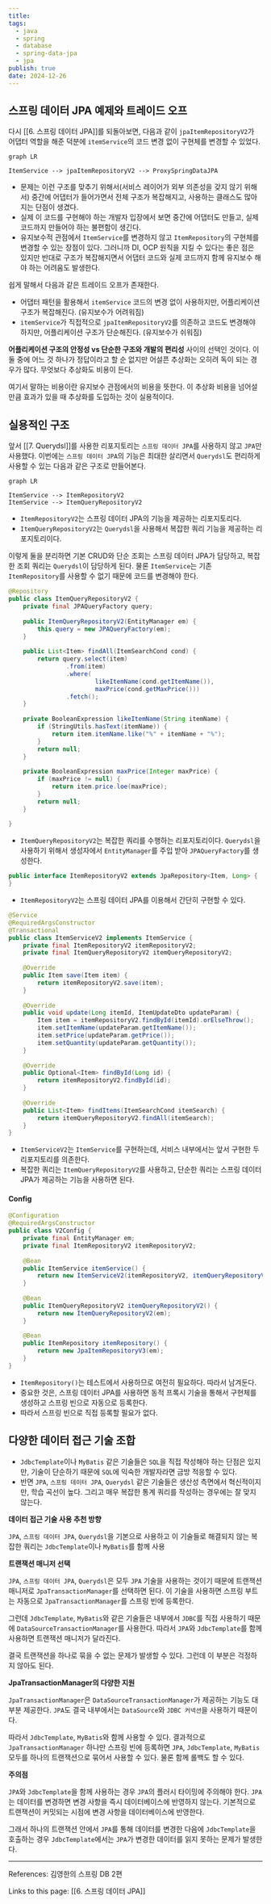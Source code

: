 ```yaml
---
title: 
tags:
  - java
  - spring
  - database
  - spring-data-jpa
  - jpa
publish: true
date: 2024-12-26
---
```

## 스프링 데이터 JPA 예제와 트레이드 오프

다시 [[6. 스프링 데이터 JPA]]를 되돌아보면, 다음과 같이 `jpaItemRepositoryV2`가 어댑터 역할을 해준 덕분에 `itemService`의 코드 변경 없이 구현체를 변경할 수 있었다.

```mermaid
graph LR

ItemService --> jpaItemRepositoryV2 --> ProxySpringDataJPA
```

- 문제는 이런 구조를 맞추기 위해서(서비스 레이어가 외부 의존성을 갖지  않기 위해서) 중간에 어댑터가 들어가면서 전체 구조가 복잡해지고, 사용하는 클래스도 많아지는 단점이 생겼다.
- 실제 이 코드를 구현해야 하는 개발자 입장에서 보면 중간에 어댑터도 만들고, 실제 코드까지 만들어야 하는 불편함이 생긴다.
- 유지보수적 관점에서 `ItemService`를 변경하지 않고 `ItemRepository`의 구현체를 변경할 수 있는 장점이 있다. 그러니까 DI, OCP 원칙을 지킬 수 있다는 좋은 점은 있지만 반대로 구조가 복잡해지면서 어댑터 코드와 실제 코드까지 함께 유지보수 해야 하는 어려움도 발생한다.

쉽게 말해서 다음과 같은 트레이드 오프가 존재한다.
- 어댑터 패턴을 활용해서 `itemService` 코드의 변경 없이 사용하지만, 어플리케이션 구조가 복잡해진다. (유지보수가 어려워짐)
- `itemService`가 직접적으로 `jpaItemRepositoryV2`를 의존하고 코드도 변경해야 하지만, 어플리케이션 구조가 단순해진다. (유지보수가 쉬워짐)

**어플리케이션 구조의 안정성 vs 단순한 구조와 개발의 편리성** 사이의 선택인 것이다. 이 둘 중에 어느 것 하나가 정답이라고 할 순 없지만 어설픈 추상화는 오히려 독이 되는 경우가 많다. 무엇보다 추상화도 비용이 든다.

여기서 말하는 비용이란 유지보수 관점에서의 비용을 뜻한다. 이 추상화 비용을 넘어설 만큼 효과가 있을 때 추상화를 도입하는 것이 실용적이다.

## 실용적인 구조
앞서 [[7. Querydsl]]를 사용한 리포지토리는 `스프링 데이터 JPA`를 사용하지 않고 `JPA`만 사용했다. 이번에는 `스프링 데이터 JPA`의 기능은 최대한 살리면서 `Querydsl`도 편리하게 사용할 수 있는 다음과 같은 구조로 만들어본다.

```mermaid
graph LR

ItemService --> ItemRepositoryV2
ItemService --> ItemQueryRepositoryV2
```
- `ItemRepositoryV2`는 스프링 데이터 JPA의 기능을 제공하는 리포지토리다.
- `ItemQueryRepositoryV2`는 `Querydsl`을 사용해서 복잡한 쿼리 기능을 제공하는 리포지토리이다.

이렇게 둘을 분리하면 기본 CRUD와 단순 조회는 스프링 데이터 JPA가 담당하고, 복잡한 조회 쿼리는 `Querydsl`이 담당하게 된다. 물론 `ItemService`는 기존 `ItemRepository`를 사용할 수 없기 때문에 코드를 변경해야 한다.

```java title="ItemQueryRepositoryV2.java"
@Repository  
public class ItemQueryRepositoryV2 {  
    private final JPAQueryFactory query;  
  
    public ItemQueryRepositoryV2(EntityManager em) {  
        this.query = new JPAQueryFactory(em);  
    }  
  
    public List<Item> findAll(ItemSearchCond cond) {  
        return query.select(item)  
                .from(item)  
                .where(  
                        likeItemName(cond.getItemName()),  
                        maxPrice(cond.getMaxPrice()))  
                .fetch();  
    }  
  
    private BooleanExpression likeItemName(String itemName) {  
        if (StringUtils.hasText(itemName)) {  
            return item.itemName.like("%" + itemName + "%");  
        }  
        return null;  
    }  
  
    private BooleanExpression maxPrice(Integer maxPrice) {  
        if (maxPrice != null) {  
            return item.price.loe(maxPrice);  
        }  
        return null;  
    }  
  
}
```

- `ItemQueryRepositoryV2`는 복잡한 쿼리를 수행하는 리포지토리이다. `Querydsl`을 사용하기 위해서 생성자에서 `EntityManager`를 주입 받아 `JPAQueryFactory`를 생성한다.

```java title="ItemRepositoryV2.java"
public interface ItemRepositoryV2 extends JpaRepository<Item, Long> {  
}
```

- `ItemRepositoryV2`는 스프링 데이터 JPA를 이용해서 간단히 구현할 수 있다.

```java title="ItemServiceV2.java"
@Service  
@RequiredArgsConstructor  
@Transactional  
public class ItemServiceV2 implements ItemService {  
    private final ItemRepositoryV2 itemRepositoryV2;  
    private final ItemQueryRepositoryV2 itemQueryRepositoryV2;  
  
    @Override  
    public Item save(Item item) {  
        return itemRepositoryV2.save(item);  
    }  
  
    @Override  
    public void update(Long itemId, ItemUpdateDto updateParam) {  
        Item item = itemRepositoryV2.findById(itemId).orElseThrow();  
        item.setItemName(updateParam.getItemName());  
        item.setPrice(updateParam.getPrice());  
        item.setQuantity(updateParam.getQuantity());  
    }  
  
    @Override  
    public Optional<Item> findById(Long id) {  
        return itemRepositoryV2.findById(id);  
    }  
  
    @Override  
    public List<Item> findItems(ItemSearchCond itemSearch) {  
        return itemQueryRepositoryV2.findAll(itemSearch);  
    }  
}
```

- `ItemServiceV2`는 `ItemService`를 구현하는데, 서비스 내부에서는 앞서 구현한 두 리포지토리를 의존한다.
- 복잡한 쿼리는 `ItemQueryRepositoryV2`를 사용하고, 단순한 쿼리는 스프링 데이터 JPA가 제공하는 기능을 사용하면 된다.

#### Config
```java
@Configuration  
@RequiredArgsConstructor  
public class V2Config {  
    private final EntityManager em;  
    private final ItemRepositoryV2 itemRepositoryV2;  
  
    @Bean  
    public ItemService itemService() {  
        return new ItemServiceV2(itemRepositoryV2, itemQueryRepositoryV2());  
    }  
  
    @Bean  
    public ItemQueryRepositoryV2 itemQueryRepositoryV2() {  
        return new ItemQueryRepositoryV2(em);  
    }  
  
    @Bean  
    public ItemRepository itemRepository() {  
        return new JpaItemRepositoryV3(em);  
    }  
}
```
- `ItemRepository()`는 테스트에서 사용하므로 여전히 필요하다. 따라서 남겨둔다.
- 중요한 것은, 스프링 데이터 JPA를 사용하면 동적 프록시 기술을 통해서 구현체를 생성하고 스프링 빈으로 자동으로 등록한다.
- 따라서 스프링 빈으로 직접 등록할 필요가 없다.

## 다양한 데이터 접근 기술 조합
- `JdbcTemplate`이나 `MyBatis` 같은 기술들은 `SQL`을 직접 작성해야 하는 단점은 있지만, 기술이 단순하기 때문에 `SQL`에 익숙한 개발자라면 금방 적응할 수 있다.
- 반면 `JPA`, `스프링 데이터 JPA`, `Querydsl` 같은 기술들은 생산성 측면에서 혁신적이지만, 학습 곡선이 높다. 그리고 매우 복잡한 통계 쿼리를 작성하는 경우에는 잘 맞지 않는다.

**데이터 접근 기술 사용 추천 방향**

`JPA`, `스프링 데이터 JPA`, `Querydsl`을 기본으로 사용하고 이 기술들로 해결되지 않는 복잡한 쿼리는 `JdbcTemplate`이나 `MyBatis`를 함께 사용

**트랜잭션 매니저 선택**

`JPA`, `스프링 데이터 JPA`, `Querydsl`은 모두 `JPA` 기술을 사용하는 것이기 때문에 트랜잭션 매니저로 `JpaTransactionManager`를 선택하면 된다. 이 기술을 사용하면 스프링 부트는 자동으로 `JpaTransactionManager`를 스프링 빈에 등록한다.

그런데 `JdbcTemplate`, `MyBatis`와 같은 기술들은 내부에서 `JDBC`를 직접 사용하기 때문에 `DataSourceTransactionManager`를 사용한다. 따라서 `JPA`와 `JdbcTemplate`를 함께 사용하면 트랜잭션 매니저가 달라진다.

결국 트랜잭션을 하나로 묶을 수 없는 문제가 발생할 수 있다. 그런데 이 부분은 걱정하지 않아도 된다.

**JpaTransactionManager의 다양한 지원**

`JpaTransactionManager`은 `DataSourceTransactionManager`가 제공하는 기능도 대부분 제공한다. `JPA`도 결국 내부에서는 `DataSource`와 `JDBC 커넥션`을 사용하기 때문이다.

따라서 `JdbcTemplate`, `MyBatis`와 함께 사용할 수 있다. 결과적으로 `JpaTransactionManager` 하나만 스프링 빈에 등록하면 `JPA`, `JdbcTemplate`, `MyBatis` 모두를 하나의 트랜잭션으로 묶어서 사용할 수 있다. 물론 함께 롤백도 할 수 있다.

**주의점**

`JPA`와 `JdbcTemplate`을 함께 사용하는 경우 `JPA`의 플러시 타이밍에 주의해야 한다. `JPA`는 데이터를 변경하면 변경 사항을 즉시 데이터베이스에 반영하지 않는다. 기본적으로 트랜잭션이 커밋되는 시점에 변경 사항을 데이터베이스에 반영한다.

그래서 하나의 트랜잭션 안에서 `JPA`를 통해 데이터를 변경한 다음에 `JdbcTemplate`을 호출하는 경우 `JdbcTemplate`에서는 `JPA`가 변경한 데이터를 읽지 못하는 문제가 발생한다.


---
References: 김영한의 스프링 DB 2편

Links to this page: [[6. 스프링 데이터 JPA]]